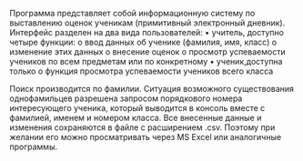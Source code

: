 Программа представляет собой информационную систему по выставлению оценок ученикам (примитивный электронный дневник).
Интерфейс разделен на два вида пользователей:
•	учитель, доступно четыре функции:
o	ввод данных об ученике (фамилия, имя, класс)
o	изменение этих данных
o	внесение оценок
o	просмотр успеваемости учеников по всем предметам или по конкретному
•	ученик,доступна только
o	функция просмотра успеваемости учеников всего класса

Поиск производится по фамилии.
Ситуация возможного существования однофамильцев разрешена запросом порядкового номера интересующего ученика, который выводится в консоль вместе с фамилией, именем и номером класса.
Все внесенные данные и изменения сохраняются в файле с расширением .csv. Поэтому при желании его можно просматривать через MS Excel или аналогичные программы.
